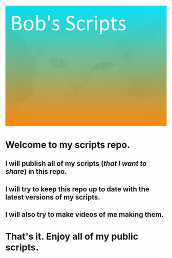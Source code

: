 ![Bob's Scripts](images/bobs_scripts.png)

# Welcome to my scripts repo.
## I will publish all of my scripts (*that I want to share*) in this repo.
## I will try to keep this repo up to date with the latest versions of my scripts.
## I will also try to make videos of me making them.
# **That's it. Enjoy all of my public scripts.**